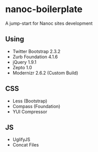nanoc-boilerplate
=================

A jump-start for Nanoc sites development

Using
-----
- Twitter Bootstrap 2.3.2
- Zurb Foundation 4.1.6
- jQuery 1.9.1
- Zepto 1.0
- Modernizr 2.6.2 (Custom Build)

CSS
---
- Less (Bootstrap)
- Compass (Foundation)
- YUI Compressor

JS
--
- UglifyJS
- Concat Files
